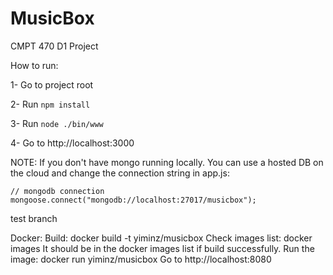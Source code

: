 # MusicBox

CMPT 470 D1 Project 

How to run:

1- Go to project root

2- Run `npm install`

3- Run `node ./bin/www`

4- Go to http://localhost:3000


NOTE: If you don't have mongo running locally. You can use a hosted DB on the cloud and change the connection string in app.js:
```
// mongodb connection
mongoose.connect("mongodb://localhost:27017/musicbox");
```
test branch

Docker:
    Build:
    docker build -t yiminz/musicbox
    Check images list:
    docker images
    It should be in the docker images list if build successfully.
    Run the image:
    docker run yiminz/musicbox
    Go to http://localhost:8080